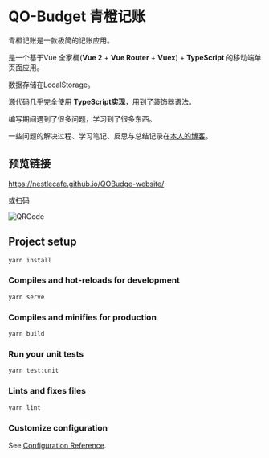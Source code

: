 # QO-Budget 青橙记账
青橙记账是一款极简的记账应用。

是一个基于Vue 全家桶(**Vue 2** + **Vue Router** + **Vuex**) + **TypeScript** 的移动端单页面应用。

数据存储在LocalStorage。

源代码几乎完全使用 **TypeScript实现**，用到了装饰器语法。

编写期间遇到了很多问题，学习到了很多东西。

一些问题的解决过程、学习笔记、反思与总结记录在[本人的博客](https://www.yuque.com/icynescafe/kf5gqy)。

## 预览链接

https://nestlecafe.github.io/QOBudge-website/

或扫码


![QRCode](https://i.loli.net/2021/07/05/D41oJqUO8aSWn69.png)

## Project setup

```
yarn install
```

### Compiles and hot-reloads for development
```
yarn serve
```

### Compiles and minifies for production
```
yarn build
```

### Run your unit tests
```
yarn test:unit
```

### Lints and fixes files
```
yarn lint
```

### Customize configuration
See [Configuration Reference](https://cli.vuejs.org/config/).
